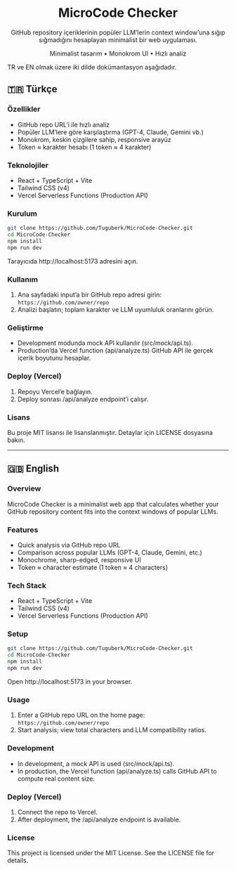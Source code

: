 <div align="center">



# MicroCode Checker

GitHub repository içeriklerinin popüler LLM’lerin context window’una sığıp sığmadığını hesaplayan minimalist bir web uygulaması.

Minimalist tasarım • Monokrom UI • Hızlı analiz

</div>

TR ve EN olmak üzere iki dilde dokümantasyon aşağıdadır.

## 🇹🇷 Türkçe

### Özellikler

- GitHub repo URL’i ile hızlı analiz
- Popüler LLM’lere göre karşılaştırma (GPT-4, Claude, Gemini vb.)
- Monokrom, keskin çizgilere sahip, responsive arayüz
- Token ≈ karakter hesabı (1 token ≈ 4 karakter)

### Teknolojiler

- React + TypeScript + Vite
- Tailwind CSS (v4)
- Vercel Serverless Functions (Production API)

### Kurulum

```bash
git clone https://github.com/Tuguberk/MicroCode-Checker.git
cd MicroCode-Checker
npm install
npm run dev
```

Tarayıcıda http://localhost:5173 adresini açın.

### Kullanım

1. Ana sayfadaki input’a bir GitHub repo adresi girin: `https://github.com/owner/repo`
2. Analizi başlatın; toplam karakter ve LLM uyumluluk oranlarını görün.

### Geliştirme

- Development modunda mock API kullanılır (src/mock/api.ts).
- Production’da Vercel function (api/analyze.ts) GitHub API ile gerçek içerik boyutunu hesaplar.

### Deploy (Vercel)

1. Repoyu Vercel’e bağlayın.
2. Deploy sonrası /api/analyze endpoint’i çalışır.

### Lisans

Bu proje MIT lisansı ile lisanslanmıştır. Detaylar için LICENSE dosyasına bakın.

---

## 🇬🇧 English

### Overview

MicroCode Checker is a minimalist web app that calculates whether your GitHub repository content fits into the context windows of popular LLMs.

### Features

- Quick analysis via GitHub repo URL
- Comparison across popular LLMs (GPT-4, Claude, Gemini, etc.)
- Monochrome, sharp-edged, responsive UI
- Token ≈ character estimate (1 token ≈ 4 characters)

### Tech Stack

- React + TypeScript + Vite
- Tailwind CSS (v4)
- Vercel Serverless Functions (Production API)

### Setup

```bash
git clone https://github.com/Tuguberk/MicroCode-Checker.git
cd MicroCode-Checker
npm install
npm run dev
```

Open http://localhost:5173 in your browser.

### Usage

1. Enter a GitHub repo URL on the home page: `https://github.com/owner/repo`
2. Start analysis; view total characters and LLM compatibility ratios.

### Development

- In development, a mock API is used (src/mock/api.ts).
- In production, the Vercel function (api/analyze.ts) calls GitHub API to compute real content size.

### Deploy (Vercel)

1. Connect the repo to Vercel.
2. After deployment, the /api/analyze endpoint is available.

### License

This project is licensed under the MIT License. See the LICENSE file for details.
